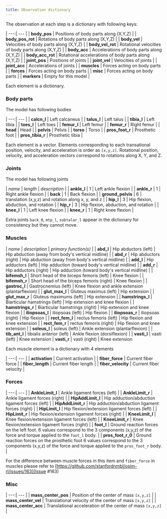 ```yaml
---
title: Observation dictionary
---
```


The observation at each step is a dictionary with following keys:

| ---:| --- |
| **body_pos** | Positions of body parts along (X,Y,Z) |
| **body_pos_rot** | Rotations of body parts along (X,Y,Z) |
| **body_vel** | Velocities of body parts along (X,Y,Z) |
| **body_vel_rot** | Rotational velocities of body parts along (X,Y,Z) |
| **body_acc** | Accelerations of body parts along (X,Y,Z) |
| **body_acc_rot** | Rotational accelerations of body parts along (X,Y,Z) |
| **joint_pos** | Positions of joints |
| **joint_vel** | Velocities of joints |
| **joint_acc** | Accelerations of joints |
| **muscles** | Forces acting on body parts |
| **forces** | Forces acting on body parts |
| **misc** | Forces acting on body parts |
| **markers** | Empty for this model |

Each element is a dictionary.

### Body parts

The model has following bodies

| ---:| --- |
| **calcn_l** | Left calcaneus |
| **talus_l** | Left talus |
| **tibia_l** | Left tibia |
| **toes_l** | Left toes |
| **femur_l** | Left femur |
| **femur_r** | Right femur |
| **head** | Head |
| **pelvis** | Pelvis |
| **torso** | Torso |
| **pros_foot_r** | Prosthetic foot |
| **pros_tibia_r** | Prosthetic tibia |

Each element is a vector. Elements corresponding to each transational position, velocity, and acceleration is order as `[x,y,z]`. Rotational position, velocity, and acceleration vectors correspond to rotations along X, Y, and Z.

### Joints

The model has following joints

| *name* | *length* | *description* |
| **ankle_l** | 1 | Left ankle flexion |
| **ankle_r** | 1 | Right ankle flexion |
| **back** | 1 | Back flexion |
| **ground_pelvis** | 6 | translation (x,y,z) and rotation along x, y, and z |
| **hip_l** | 3 | Hip flexion, abduction, and rotation |
| **hip_r** | 3 | Hip flexion, abduction, and rotation |
| **knee_l** | 1 | Left knee flexion |
| **knee_r** | 1 | Right knee flexion |

Extra joints `back_0`, `mtp_l`, `subtalar_l` appear in the dictionary for consistency but they cannot move.

### Muscles

| *name* | *description* | *primary function(s)* |
| **abd_l** | Hip abductors (left) | Hip abduction (away from body's vertical midline) |
| **abd_r** | Hip abductors (right) | Hip abduction (away from body's vertical midline) |
| **add_l** | Hip adductors (left) | Hip adduction (toward body's vertical midline) |
| **add_r** | Hip adductors (right) | Hip adduction (toward body's vertical midline) |
| **bifemsh_l** | Short head of the biceps femoris (left) | Knee flexion |
| **bifemsh_r** | Short head of the biceps femoris (right) | Knee flexion |
| **gastroc_l** | Gastrocnemius (left) | Knee flexion and ankle extension (plantarflexion) |
| **glut_max_l** | Gluteus maximus (left) | Hip extension |
| **glut_max_r** | Gluteus maximums (left) | Hip extension |
| **hamstrings_l** | Biarticular hamstrings (left) | Hip extension and knee flexion |
| **hamstrings_r** | Biarticular hamstrings (right) | Hip extension and knee flexion |
| **iliopsoas_l** | iliopsoas (left) | Hip flexion |
| **iliopsoas_r** | iliopsoas (right) | Hip flexion |
| **rect_fem_l** | rectus femoris (left) | Hip flexion and knee extension |
| **rect_fem_r** | rectus femoris (right) | Hip flexion and knee extension |
| **soleus_l** | soleus (left) | Ankle extension (plantarflexion) |
| **tib_ant_l** | tibialis anterior (left) | Ankle flexion (dorsiflexion) |
| **vasti_l** | vasti (left) | Knee extension
| **vasti_r** | vasti (right) | Knee extension

Each muscle element is a dictionary with 4 elements

| ---:| --- |
| **activation** | Current activation |
| **fiber_force** | Current fiber force |
| **fiber_length** | Current fiber length |
| **fiber_velocity** | Current fiber velocity |


### Forces

| ---:| --- |
| **AnkleLimit_l** | Ankle ligament forces (left) |
| **AnkleLimit_r** | Ankle ligament forces (right) |
| **HipAddLimit_l** | Hip adduction/abduction ligament forces (left) |
| **HipAddLimit_r** | Hip adduction/abduction ligament forces (right) |
| **HipLimit_l** | Hip flexion/extension ligament forces (left) |
| **HipLimit_r** | Hip flexion/extension ligament forces (right) |
| **KneeLimit_l** | Knee flexion/extension ligament forces (left) |
| **KneeLimit_r** | Knee flexion/extension ligament forces (right) |
| **foot_l** | Ground reaction forces on the left foot. 6 values correspond to the 3 components (x,y,z) of the force and torque applied to the `foot_l` body. |
| **pros_foot_r_0** | Ground reaction forces on the prosthetic foot 6 values correspond to the 3 components (x,y,z) of the force and torque applied to the `pros_foot_r` body. |

For the difference between muscle forces in this item and `fiber_force` in muscles please refer to [https://github.com/stanfordnmbl/osim-rl/issues/163](Issue #163)

### Misc

| ---:| --- |
| **mass_center_pos** | Position of the center of mass `[x,y,z]` |
| **mass_center_vel** | Translational velocity of the center of mass `[x,y,z]` |
| **mass_center_acc** | Translational acceleration of the center of mass `[x,y,z]` |
